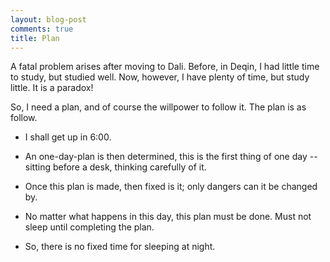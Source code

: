 ```yaml
---
layout: blog-post
comments: true
title: Plan
---
```



A fatal problem arises after moving to Dali. Before, in Deqin, I had little time to study, but studied well. Now, however, I have plenty of time, but study little. It is a paradox!

So, I need a plan, and of course the willpower to follow it. The plan is as follow.

- I shall get up in 6:00.

- An one-day-plan is then determined, this is the first thing of one day -- sitting before a desk, thinking carefully of it.

- Once this plan is made, then fixed is it; only dangers can it be changed by.

- No matter what happens in this day, this plan must be done. Must not sleep until completing the plan.

- So, there is no fixed time for sleeping at night.